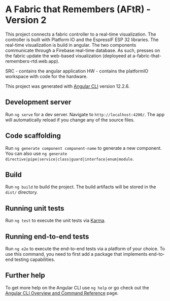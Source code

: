 


# A Fabric that Remembers (AFtR) - Version 2
This project connects a fabric controller to a real-time visualization. The controller is built with Platform IO and the EspressIF ESP 32 libraries. The real-time visualization is build in angular. The two components communicate through a Firebase real-time database. As such, presses on the fabric update the web-based visualization (deployeed at a-fabric-that-remembers-rtd.web.app). 

SRC - contains the angular application
HW - contains the platformIO workspace with code for the hardware.


This project was generated with [Angular CLI](https://github.com/angular/angular-cli) version 12.2.6.

## Development server

Run `ng serve` for a dev server. Navigate to `http://localhost:4200/`. The app will automatically reload if you change any of the source files.

## Code scaffolding

Run `ng generate component component-name` to generate a new component. You can also use `ng generate directive|pipe|service|class|guard|interface|enum|module`.

## Build

Run `ng build` to build the project. The build artifacts will be stored in the `dist/` directory.

## Running unit tests

Run `ng test` to execute the unit tests via [Karma](https://karma-runner.github.io).

## Running end-to-end tests

Run `ng e2e` to execute the end-to-end tests via a platform of your choice. To use this command, you need to first add a package that implements end-to-end testing capabilities.

## Further help

To get more help on the Angular CLI use `ng help` or go check out the [Angular CLI Overview and Command Reference](https://angular.io/cli) page.
